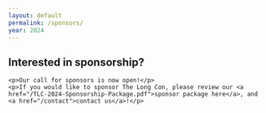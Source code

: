 ```yaml
---
layout: default
permalink: /sponsors/
year: 2024
---
```


<div class="row marketing">
  <div class="col-lg-12">
    <h2>Interested in sponsorship?</h2>

    <p>Our call for sponsors is now open!</p>
    <p>If you would like to sponsor The Long Con, please review our <a href="/TLC-2024-Sponsorship-Package.pdf">sponsor package here</a>, and <a href="/contact">contact us</a>!</p>
  </div>
</div>

